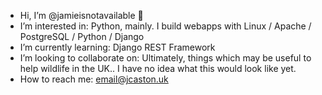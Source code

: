 - Hi, I’m @jamieisnotavailable 👋
- I’m interested in:
  Python, mainly. I build webapps with Linux / Apache / PostgreSQL / Python / Django
- I’m currently learning:
  Django REST Framework
- I’m looking to collaborate on:
  Ultimately, things which may be useful to help wildlife in the UK.. I have no idea what this would look like yet.
- How to reach me:
  email@jcaston.uk

<!---
jamieisnotavailable/jamieisnotavailable is a ✨ special ✨ repository because its `README.md` (this file) appears on your GitHub profile.
You can click the Preview link to take a look at your changes.
--->
